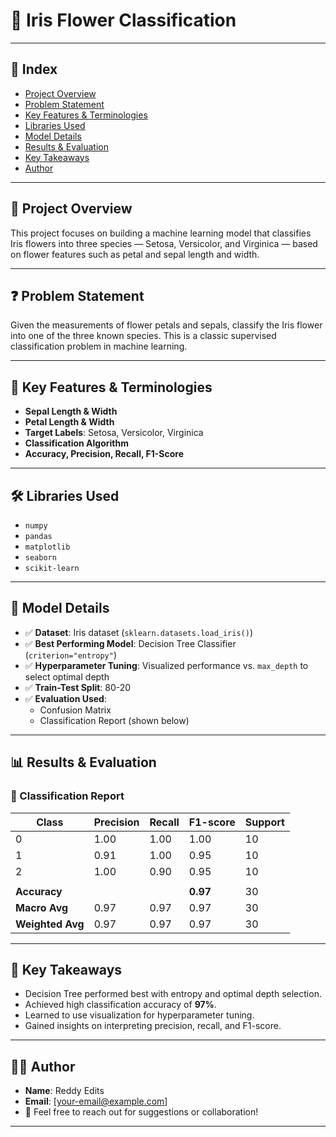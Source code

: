 # 🌸 Iris Flower Classification


---

## 📌 Index
- [Project Overview](#project-overview)
- [Problem Statement](#problem-statement)
- [Key Features & Terminologies](#key-features--terminologies)
- [Libraries Used](#libraries-used)
- [Model Details](#model-details)
- [Results & Evaluation](#results--evaluation)
- [Key Takeaways](#key-takeaways)
- [Author](#author)

---

## 📖 Project Overview
This project focuses on building a machine learning model that classifies Iris flowers into three species — Setosa, Versicolor, and Virginica — based on flower features such as petal and sepal length and width.

---

## ❓ Problem Statement
Given the measurements of flower petals and sepals, classify the Iris flower into one of the three known species. This is a classic supervised classification problem in machine learning.

---

## 🧠 Key Features & Terminologies
- **Sepal Length & Width**
- **Petal Length & Width**
- **Target Labels**: Setosa, Versicolor, Virginica
- **Classification Algorithm**
- **Accuracy, Precision, Recall, F1-Score**

---

## 🛠️ Libraries Used
- `numpy`
- `pandas`
- `matplotlib`
- `seaborn`
- `scikit-learn`

---

## 🤖 Model Details

- ✅ **Dataset**: Iris dataset (`sklearn.datasets.load_iris()`)
- ✅ **Best Performing Model**: Decision Tree Classifier (`criterion="entropy"`)
- ✅ **Hyperparameter Tuning**: Visualized performance vs. `max_depth` to select optimal depth
- ✅ **Train-Test Split**: 80-20
- ✅ **Evaluation Used**:
  - Confusion Matrix
  - Classification Report (shown below)

---

## 📊 Results & Evaluation

### 🔢 Classification Report

| Class | Precision | Recall | F1-score | Support |
|-------|-----------|--------|----------|---------|
| 0     | 1.00      | 1.00   | 1.00     | 10      |
| 1     | 0.91      | 1.00   | 0.95     | 10      |
| 2     | 1.00      | 0.90   | 0.95     | 10      |
|       |           |        |          |         |
| **Accuracy**     |        |        | **0.97** | 30      |
| **Macro Avg**    | 0.97   | 0.97   | 0.97     | 30      |
| **Weighted Avg** | 0.97   | 0.97   | 0.97     | 30      |

---

## 🔑 Key Takeaways

- Decision Tree performed best with entropy and optimal depth selection.
- Achieved high classification accuracy of **97%**.
- Learned to use visualization for hyperparameter tuning.
- Gained insights on interpreting precision, recall, and F1-score.

---

## 👨‍💻 Author

- **Name**: Reddy Edits  
- **Email**: [your-email@example.com]  
- 💬 Feel free to reach out for suggestions or collaboration!

---
